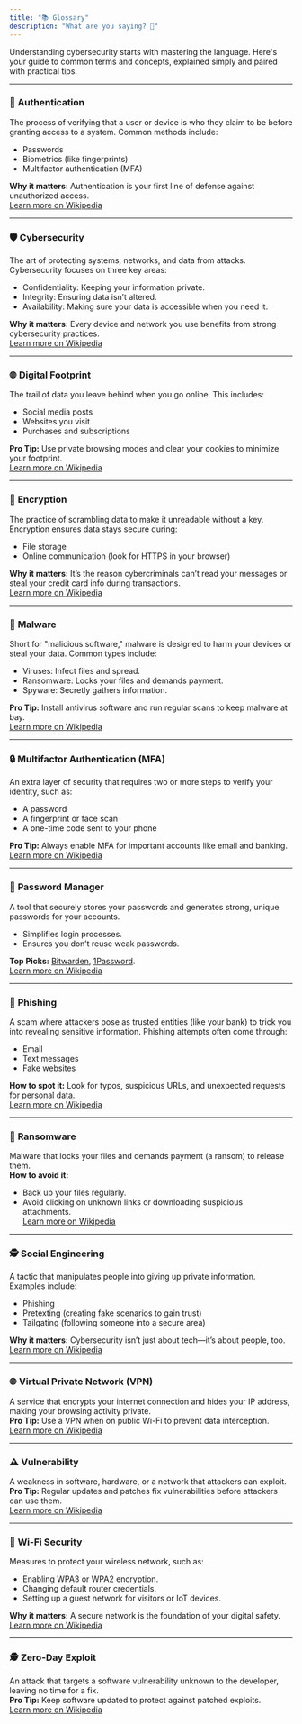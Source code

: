 ```yaml
---
title: "📚 Glossary"
description: "What are you saying? 🤔"
---
```


Understanding cybersecurity starts with mastering the language. Here's your guide to common terms and concepts, explained simply and paired with practical tips.  

---

### 🔑 **Authentication**  

The process of verifying that a user or device is who they claim to be before granting access to a system. Common methods include:  

- Passwords  
- Biometrics (like fingerprints)  
- Multifactor authentication (MFA)  

**Why it matters:** Authentication is your first line of defense against unauthorized access.  
[Learn more on Wikipedia](https://en.wikipedia.org/wiki/Authentication)  

---

### 🛡️ **Cybersecurity**  

The art of protecting systems, networks, and data from attacks. Cybersecurity focuses on three key areas:  

- Confidentiality: Keeping your information private.  
- Integrity: Ensuring data isn’t altered.  
- Availability: Making sure your data is accessible when you need it.  

**Why it matters:** Every device and network you use benefits from strong cybersecurity practices.  
[Learn more on Wikipedia](https://en.wikipedia.org/wiki/Computer_security)  

---

### 🌐 **Digital Footprint**  

The trail of data you leave behind when you go online. This includes:  

- Social media posts  
- Websites you visit  
- Purchases and subscriptions  

**Pro Tip:** Use private browsing modes and clear your cookies to minimize your footprint.  
[Learn more on Wikipedia](https://en.wikipedia.org/wiki/Digital_footprint)  

---

### 🔐 **Encryption**  

The practice of scrambling data to make it unreadable without a key. Encryption ensures data stays secure during:  

- File storage  
- Online communication (look for HTTPS in your browser)  

**Why it matters:** It’s the reason cybercriminals can’t read your messages or steal your credit card info during transactions.  
[Learn more on Wikipedia](https://en.wikipedia.org/wiki/Encryption)  

---

### 👾 **Malware**  

Short for "malicious software," malware is designed to harm your devices or steal your data. Common types include:  

- Viruses: Infect files and spread.  
- Ransomware: Locks your files and demands payment.  
- Spyware: Secretly gathers information.  

**Pro Tip:** Install antivirus software and run regular scans to keep malware at bay.  
[Learn more on Wikipedia](https://en.wikipedia.org/wiki/Malware)  

---

### 🔒 **Multifactor Authentication (MFA)**  

An extra layer of security that requires two or more steps to verify your identity, such as:  

- A password  
- A fingerprint or face scan  
- A one-time code sent to your phone  

**Pro Tip:** Always enable MFA for important accounts like email and banking.  
[Learn more on Wikipedia](https://en.wikipedia.org/wiki/Multi-factor_authentication)  

---

### 🔑 **Password Manager**  

A tool that securely stores your passwords and generates strong, unique passwords for your accounts.  

- Simplifies login processes.  
- Ensures you don’t reuse weak passwords.  

**Top Picks:** [Bitwarden](https://bitwarden.com), [1Password](https://1password.com).  
[Learn more on Wikipedia](https://en.wikipedia.org/wiki/Password_manager)  

---

### 🎣 **Phishing**  

A scam where attackers pose as trusted entities (like your bank) to trick you into revealing sensitive information. Phishing attempts often come through:  

- Email  
- Text messages  
- Fake websites  

**How to spot it:** Look for typos, suspicious URLs, and unexpected requests for personal data.  
[Learn more on Wikipedia](https://en.wikipedia.org/wiki/Phishing)  

---

### 💸 **Ransomware**  

Malware that locks your files and demands payment (a ransom) to release them.  
**How to avoid it:**  

- Back up your files regularly.  
- Avoid clicking on unknown links or downloading suspicious attachments.  
[Learn more on Wikipedia](https://en.wikipedia.org/wiki/Ransomware)  

---

### 🕵️ **Social Engineering**  

A tactic that manipulates people into giving up private information. Examples include:  

- Phishing  
- Pretexting (creating fake scenarios to gain trust)  
- Tailgating (following someone into a secure area)  

**Why it matters:** Cybersecurity isn’t just about tech—it’s about people, too.  
[Learn more on Wikipedia](https://en.wikipedia.org/wiki/Social_engineering_(security))  

---

### 🌐 **Virtual Private Network (VPN)**  

A service that encrypts your internet connection and hides your IP address, making your browsing activity private.  
**Pro Tip:** Use a VPN when on public Wi-Fi to prevent data interception.  
[Learn more on Wikipedia](https://en.wikipedia.org/wiki/Virtual_private_network)  

---

### ⚠️ **Vulnerability**  

A weakness in software, hardware, or a network that attackers can exploit.  
**Pro Tip:** Regular updates and patches fix vulnerabilities before attackers can use them.  
[Learn more on Wikipedia](https://en.wikipedia.org/wiki/Vulnerability_(computing))  

---

### 📶 **Wi-Fi Security**  

Measures to protect your wireless network, such as:  

- Enabling WPA3 or WPA2 encryption.  
- Changing default router credentials.  
- Setting up a guest network for visitors or IoT devices.  

**Why it matters:** A secure network is the foundation of your digital safety.  
[Learn more on Wikipedia](https://en.wikipedia.org/wiki/Wireless_security)  

---

### 🕵️ **Zero-Day Exploit**  

An attack that targets a software vulnerability unknown to the developer, leaving no time for a fix.  
**Pro Tip:** Keep software updated to protect against patched exploits.  
[Learn more on Wikipedia](https://en.wikipedia.org/wiki/Zero-day_(computing))  
